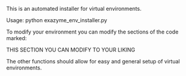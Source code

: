 This is an automated installer for virtual environments.

Usage:
    python exazyme_env_installer.py

To modify your environment you can modify the sections of the code marked:

THIS SECTION YOU CAN MODIFY TO YOUR LIKING

The other functions should allow for easy and general setup of virtual environments.


